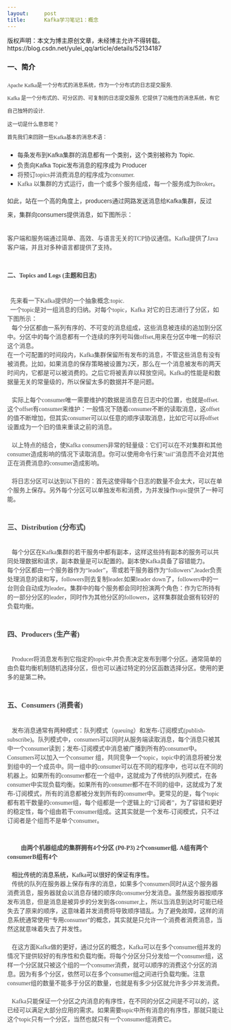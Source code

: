 ```yaml
---
layout:     post
title:      Kafka学习笔记1：概念
---
```

<div id="article_content" class="article_content clearfix csdn-tracking-statistics" data-pid="blog" data-mod="popu_307" data-dsm="post">
								<div class="article-copyright">
					版权声明：本文为博主原创文章，未经博主允许不得转载。					https://blog.csdn.net/yulei_qq/article/details/52134187				</div>
								            <link rel="stylesheet" href="https://csdnimg.cn/release/phoenix/template/css/ck_htmledit_views-f76675cdea.css">
						<div class="htmledit_views" id="content_views">
                
<h3>一、简介</h3>
<div><span style="font-size:12px;color:rgb(51,51,51);font-family:SimSun;line-height:30.3333px;">Apache Kafka是一个分布式的消息系统，作为一个分布式的日志提交服务.</span><br></div>
<div><span style="font-size:12px;color:rgb(51,51,51);font-family:SimSun;line-height:30.3333px;">Kafka 是一个分布式的、可分区的、可复制的日志提交服务. 它提供了功能性的消息系统，有它自己独特的设计.</span></div>
<div><span style="font-size:12px;color:rgb(51,51,51);font-family:SimSun;line-height:30.3333px;">这一切是什么意思呢？ </span></div>
<div><span style="font-size:12px;color:rgb(51,51,51);font-family:SimSun;line-height:30.3333px;">首先我们来回顾一些Kafka基本的消息术语：</span></div>
<div>
<ul><li><span style="color:rgb(51,51,51);font-family:arial, '宋体', sans-serif;font-size:14px;line-height:24px;">每条发布到Kafka集群的消息都有一个类别，这个类别被称为 Topic.</span><br></li><li><span style="font-family:arial, '宋体', sans-serif;color:#333333;"><span style="font-size:14px;line-height:24px;">负责向Kafka Topic发布消息的程序成为 <span style="color:rgb(51,51,51);font-family:arial, '宋体', sans-serif;font-size:14px;line-height:24px;">Producer</span></span></span></li><li><span style="color:rgb(51,51,51);"><span style="font-size:14px;line-height:24px;"><span style="color:rgb(51,51,51);font-size:14px;line-height:24px;"><span style="font-family:SimSun;"><span style="color:rgb(68,68,68);font-size:14px;line-height:21px;">将预订topics并消费消息的程序成为consumer.</span><br></span></span></span></span></li><li><span style="color:rgb(51,51,51);"><span style="font-size:14px;line-height:24px;"><span style="color:rgb(51,51,51);font-size:14px;line-height:24px;"><span style="color:rgb(68,68,68);font-size:14px;line-height:21px;"><span style="font-family:SimSun;">Kafka
 以集群的方式运行，由一个或多个服务组成，每一个服务成为Broker。</span></span></span></span></span></li></ul></div>
<div><span style="color:rgb(51,51,51);font-family:SimSun;line-height:30.3333px;"><span style="font-size:14px;">如此，站在一个高的角度上，<span style="color:rgb(51,51,51);font-family:'Source Sans Pro', sans-serif;line-height:30.3333px;">producers</span><span style="color:rgb(51,51,51);font-family:'Source Sans Pro', sans-serif;line-height:30.3333px;">通过网路发送消息给Kafka集群，反过来，集群向consumers提供消息，如下图所示：</span></span></span></div>
<div><span style="color:rgb(51,51,51);font-family:SimSun;line-height:30.3333px;"><span style="color:rgb(51,51,51);font-family:'Source Sans Pro', sans-serif;line-height:30.3333px;"><span style="font-size:12px;"><img src="https://img-blog.csdn.net/20160806090218304" alt="">  </span></span></span></div>
<div><span style="color:rgb(51,51,51);line-height:30.3333px;"><span style="color:rgb(51,51,51);line-height:30.3333px;"><span style="font-size:12px;"><span style="color:rgb(68,68,68);font-size:14px;line-height:21px;"><span style="font-family:SimSun;">客户端和服务端通过简单、高效、与语言无关的TCP协议通信。Kafka提供了Java客户端，并且对多种语言都提供了支持</span></span><span style="font-family:Tahoma, 'Microsoft Yahei', Simsun;color:rgb(68,68,68);font-size:14px;line-height:21px;">。</span></span></span></span></div>
<div><span style="color:rgb(51,51,51);line-height:30.3333px;"><span style="color:rgb(51,51,51);line-height:30.3333px;"><span style="font-size:12px;"><span style="font-family:Tahoma, 'Microsoft Yahei', Simsun;color:rgb(68,68,68);font-size:14px;line-height:21px;"><br></span></span></span></span></div>
<h3><span style="color:rgb(51,51,51);line-height:30.3333px;"><span style="color:rgb(51,51,51);line-height:30.3333px;"><span style="font-size:12px;"><span style="font-family:Tahoma, 'Microsoft Yahei', Simsun;color:rgb(68,68,68);font-size:14px;line-height:21px;">二、Topics
 and Logs (主题和日志)</span></span></span></span></h3>
<div><span style="color:rgb(68,68,68);font-family:Tahoma, 'Microsoft Yahei', Simsun;font-size:14px;line-height:21px;"><br></span></div>
<div><span style="color:rgb(68,68,68);font-family:Tahoma, 'Microsoft Yahei', Simsun;font-size:14px;line-height:21px;">  先来看一下Kafka提供的一个抽象概念:topic.</span></div>
<div><span style="color:rgb(51,51,51);line-height:30.3333px;"><span style="color:rgb(51,51,51);line-height:30.3333px;"><span style="font-size:12px;"><span style="font-family:Tahoma, 'Microsoft Yahei', Simsun;color:rgb(68,68,68);font-size:14px;line-height:21px;"><span style="color:rgb(68,68,68);font-family:Tahoma, 'Microsoft Yahei', Simsun;font-size:14px;line-height:21px;"> 
 一个topic是对一组消息的归纳。对每个topic，Kafka 对它的日志进行了分区，如下图所示：</span></span></span></span></span></div>
<div><span style="color:rgb(51,51,51);line-height:30.3333px;"><span style="color:rgb(51,51,51);line-height:30.3333px;"><span style="color:rgb(68,68,68);line-height:21px;"><span style="font-family:Tahoma, 'Microsoft Yahei', Simsun;font-size:14px;"><img src="https://img-blog.csdn.net/20160806091338429" alt=""></span><br style="color:rgb(68,68,68);font-family:Tahoma, 'Microsoft Yahei', Simsun;font-size:14px;line-height:21px;"><span style="font-family:SimSun;"><span style="font-size:14px;color:rgb(68,68,68);line-height:21px;">   每个分区都由一系列有序的、不可变的消息组成，这些消息被连续的追加到分区中。分区中的每个消息都有一个连续的序列号叫做offset,用来在分区中唯一的标识这个消息。</span><br style="color:rgb(68,68,68);font-size:14px;line-height:21px;"><span style="font-size:14px;color:rgb(68,68,68);line-height:21px;">在一个可配置的时间段内，Kafka集群保留所有发布的消息，不管这些消息有没有被消费。比如，如果消息的保存策略被设置为2天，那么在一个消息被发布的两天时间内，它都是可以被消费的。之后它将被丢弃以释放空间。Kafka的性能是和数据量无关的常量级的，所以保留太多的数据并不是问题。</span><br style="color:rgb(68,68,68);font-size:14px;line-height:21px;"><br style="color:rgb(68,68,68);font-size:14px;line-height:21px;"><span style="font-size:14px;color:rgb(68,68,68);line-height:21px;">   实际上每个consumer唯一需要维护的数据是消息在日志中的位置，也就是offset.这个offset有consumer来维护：一般情况下随着consumer不断的读取消息，这offset的值不断增加，但其实consumer可以以任意的顺序读取消息，比如它可以将offset设置成为一个旧的值来重读之前的消息。</span><br style="color:rgb(68,68,68);font-size:14px;line-height:21px;"><br style="color:rgb(68,68,68);font-size:14px;line-height:21px;"><span style="font-size:14px;color:rgb(68,68,68);line-height:21px;">   以上特点的结合，使Kafka consumers非常的轻量级：它们可以在不对集群和其他consumer造成影响的情况下读取消息。你可以使用命令行来"tail"消息而不会对其他正在消费消息的consumer造成影响。</span><br style="color:rgb(68,68,68);font-size:14px;line-height:21px;"><br style="color:rgb(68,68,68);font-size:14px;line-height:21px;"><span style="font-size:14px;color:rgb(68,68,68);line-height:21px;">   将日志分区可以达到以下目的：首先这使得每个日志的数量不会太大，可以在单个服务上保存。另外每个分区可以单独发布和消费，为并发操作topic提供了一种可能。</span></span></span></span></span></div>
<div><span style="color:rgb(51,51,51);line-height:30.3333px;"><span style="color:rgb(51,51,51);line-height:30.3333px;"><span style="font-family:Tahoma, 'Microsoft Yahei', Simsun;color:rgb(68,68,68);line-height:21px;"><br style="color:rgb(68,68,68);font-family:Tahoma, 'Microsoft Yahei', Simsun;font-size:14px;line-height:21px;"></span></span></span>
<h3><span style="color:rgb(51,51,51);line-height:30.3333px;"><span style="color:rgb(51,51,51);line-height:30.3333px;"><span style="color:rgb(68,68,68);line-height:21px;"><span style="font-family:SimSun;">三、Distribution (分布式)</span></span></span></span></h3>
<div><span style="color:rgb(51,51,51);line-height:30.3333px;"><span style="color:rgb(51,51,51);line-height:30.3333px;"><span style="font-family:Tahoma, 'Microsoft Yahei', Simsun;color:rgb(68,68,68);line-height:21px;"><br></span></span></span></div>
<span style="color:rgb(51,51,51);line-height:30.3333px;"><span style="color:rgb(51,51,51);line-height:30.3333px;"><span style="color:rgb(68,68,68);line-height:21px;"><span style="font-family:SimSun;"><span style="font-size:14px;color:rgb(68,68,68);line-height:21px;"> 
  每个分区在Kafka集群的若干服务中都有副本，这样这些持有副本的服务可以共同处理数据和请求，副本数量是可以配置的。副本使Kafka具备了容错能力。</span><br style="color:rgb(68,68,68);font-size:14px;line-height:21px;"><span style="font-size:14px;color:rgb(68,68,68);line-height:21px;">每个分区都由一个服务器作为“leader”，零或若干服务器作为“followers”,leader负责处理消息的读和写，followers则去复制leader.如果leader down了，followers中的一台则会自动成为leader。集群中的每个服务都会同时扮演两个角色：作为它所持有的一部分分区的leader，同时作为其他分区的followers，这样集群就会据有较好的负载均衡。</span></span></span></span></span></div>
<div><span style="color:rgb(51,51,51);line-height:30.3333px;"><span style="color:rgb(51,51,51);line-height:30.3333px;"><span style="font-family:Tahoma, 'Microsoft Yahei', Simsun;color:rgb(68,68,68);line-height:21px;"><br style="color:rgb(68,68,68);font-family:Tahoma, 'Microsoft Yahei', Simsun;font-size:14px;line-height:21px;"></span></span></span>
<h3><span style="color:rgb(51,51,51);line-height:30.3333px;"><span style="color:rgb(51,51,51);line-height:30.3333px;"><span style="color:rgb(68,68,68);line-height:21px;"><span style="font-family:SimSun;">四、Producers (生产者)</span></span></span></span></h3>
<div><span style="color:rgb(51,51,51);line-height:30.3333px;"><span style="color:rgb(51,51,51);line-height:30.3333px;"><span style="font-family:Tahoma, 'Microsoft Yahei', Simsun;color:rgb(68,68,68);line-height:21px;"><br></span></span></span></div>
<span style="color:rgb(51,51,51);line-height:30.3333px;"><span style="color:rgb(51,51,51);line-height:30.3333px;"><span style="color:rgb(68,68,68);line-height:21px;"><span style="font-size:14px;color:rgb(68,68,68);line-height:21px;"><span style="font-family:SimSun;"> 
  Producer将消息发布到它指定的topic中,并负责决定发布到哪个分区。通常简单的由负载均衡机制随机选择分区，但也可以通过特定的分区函数选择分区。使用的更多的是第二种。</span></span></span></span></span></div>
<div><span style="color:rgb(51,51,51);line-height:30.3333px;"><span style="color:rgb(51,51,51);line-height:30.3333px;"><span style="font-family:Tahoma, 'Microsoft Yahei', Simsun;color:rgb(68,68,68);line-height:21px;"><span style="font-size:14px;color:rgb(68,68,68);font-family:Tahoma, 'Microsoft Yahei', Simsun;line-height:21px;"><br></span></span></span></span></div>
<div>
<h3><span style="color:rgb(51,51,51);line-height:30.3333px;"><span style="color:rgb(51,51,51);line-height:30.3333px;"><span style="color:rgb(68,68,68);line-height:21px;"><span style="font-family:SimSun;">五、Consumers (消费者)</span></span></span></span></h3>
<div><span style="color:rgb(51,51,51);line-height:30.3333px;"><span style="color:rgb(51,51,51);line-height:30.3333px;"><span style="font-family:Tahoma, 'Microsoft Yahei', Simsun;color:rgb(68,68,68);line-height:21px;"><br></span></span></span></div>
<span style="color:rgb(51,51,51);line-height:30.3333px;"><span style="color:rgb(51,51,51);line-height:30.3333px;"><span style="color:rgb(68,68,68);line-height:21px;"><span style="font-size:14px;color:rgb(68,68,68);line-height:21px;"><span style="font-family:SimSun;"> 
  发布消息通常有两种模式：队列模式（queuing）和发布-订阅模式(publish-subscribe)。队列模式中，consumers可以同时从服务端读取消息，每个消息只被其中一个consumer读到；发布-订阅模式中消息被广播到所有的consumer中。Consumers可以加入一个consumer 组，共同竞争一个topic，topic中的消息将被分发到组中的一个成员中。同一组中的consumer可以在不同的程序中，也可以在不同的机器上。如果所有的consumer都在一个组中，这就成为了传统的队列模式，在各consumer中实现负载均衡。如果所有的consumer都不在不同的组中，这就成为了发布-订阅模式，所有的消息都被分发到所有的consumer中。更常见的是，每个topic都有若干数量的consumer组，每个组都是一个逻辑上的“订阅者”，为了容错和更好的稳定性，每个组由若干consumer组成。这其实就是一个发布-订阅模式，只不过订阅者是个组而不是单个consumer。</span></span></span></span></span></div>
<div><span style="color:rgb(51,51,51);line-height:30.3333px;"><span style="color:rgb(51,51,51);line-height:30.3333px;"><span style="color:rgb(68,68,68);line-height:21px;"><span style="font-size:14px;color:rgb(68,68,68);line-height:21px;"><span style="font-family:SimSun;"><br></span></span></span></span></span></div>
<div><span style="line-height:30.3333px;"><span style="line-height:30.3333px;"><span style="line-height:21px;"><span style="font-family:Tahoma, 'Microsoft Yahei', Simsun;color:rgb(68,68,68);">                                 <img src="https://img-blog.csdn.net/20160806091716149" alt=""></span><br></span></span></span></div>
<div><span style="line-height:30.3333px;"><span style="line-height:30.3333px;"><span style="line-height:21px;"><span style="color:rgb(68,68,68);font-size:14px;line-height:21px;"><strong><span style="font-family:SimSun;">         由两个机器组成的集群拥有4个分区 (P0-P3) 2个consumer组.
 A组有两个consumerB组有4个</span></strong></span><br style="color:rgb(68,68,68);font-family:Tahoma, 'Microsoft Yahei', Simsun;font-size:14px;line-height:21px;"><br style="color:rgb(68,68,68);font-family:Tahoma, 'Microsoft Yahei', Simsun;font-size:14px;line-height:21px;"><span style="font-size:14px;line-height:21px;"><span style="font-family:SimSun;">   相比传统的消息系统，Kafka可以很好的保证有序性。</span><br></span><span style="font-family:SimSun;"><span style="color:rgb(68,68,68);font-size:14px;line-height:21px;">   传统的队列在服务器上保存有序的消息，如果多个consumers同时从这个服务器消费消息，服务器就会以消息存储的顺序向consumer分发消息。虽然服务器按顺序发布消息，但是消息是被异步的分发到各consumer上，所以当消息到达时可能已经失去了原来的顺序，这意味着并发消费将导致顺序错乱。为了避免故障，这样的消息系统通常使用“专用consumer”的概念，其实就是只允许一个消费者消费消息，当然这就意味着失去了并发性。</span><br style="color:rgb(68,68,68);font-size:14px;line-height:21px;"><br style="color:rgb(68,68,68);font-size:14px;line-height:21px;"><span style="color:rgb(68,68,68);font-size:14px;line-height:21px;">   在这方面Kafka做的更好，通过分区的概念，Kafka可以在多个consumer组并发的情况下提供较好的有序性和负载均衡。将每个分区分只分发给一个consumer组，这样一个分区就只被这个组的一个consumer消费，就可以顺序的消费这个分区的消息。因为有多个分区，依然可以在多个consumer组之间进行负载均衡。注意consumer组的数量不能多于分区的数量，也就是有多少分区就允许多少并发消费。</span><br style="color:rgb(68,68,68);font-size:14px;line-height:21px;"><br style="color:rgb(68,68,68);font-size:14px;line-height:21px;"><span style="color:rgb(68,68,68);font-size:14px;line-height:21px;">   Kafka只能保证一个分区之内消息的有序性，在不同的分区之间是不可以的，这已经可以满足大部分应用的需求。如果需要topic中所有消息的有序性，那就只能让这个topic只有一个分区，当然也就只有一个consumer组消费它。</span></span><br style="color:rgb(68,68,68);font-family:Tahoma, 'Microsoft Yahei', Simsun;font-size:14px;line-height:21px;"></span></span></span></div>
<div></div>
<div></div>
<div><span style="color:rgb(51,51,51);line-height:30.3333px;"><span style="color:rgb(51,51,51);line-height:30.3333px;"><span style="font-family:Tahoma, 'Microsoft Yahei', Simsun;color:rgb(68,68,68);line-height:21px;"><span style="color:rgb(68,68,68);font-family:Tahoma, 'Microsoft Yahei', Simsun;line-height:21px;"><br></span></span></span></span></div>
<div><br></div>
            </div>
                </div>